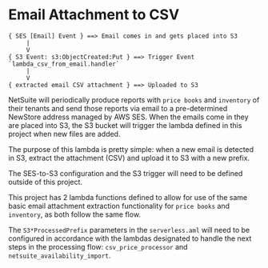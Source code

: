 # Email Attachment to CSV

```
{ SES [Email] Event } ==> Email comes in and gets placed into S3
     |
     V
{ S3 Event: s3:ObjectCreated:Put } ==> Trigger Event `lambda_csv_from_email.handler`
     |
     V
{ extracted email CSV attachment } ==> Uploaded to S3
```

NetSuite will periodically produce reports with `price books` and `inventory` of
their tenants and send those reports via email to a pre-determined NewStore
address managed by AWS SES. When the emails come in they are placed into S3, the
S3 bucket will trigger the lambda defined in this project when new files are
added.

The purpose of this lambda is pretty simple: when a new email is detected in S3,
extract the attachment (CSV) and upload it to S3 with a new prefix.

The SES-to-S3 configuration and the S3 trigger will need to be defined outside
of this project.

This project has 2 lambda functions defined to allow for use of the same basic
email attachment extraction functionality for `price books` and `inventory`, as
both follow the same flow.

The `S3*ProcessedPrefix` parameters in the `serverless.aml` will need to be
configured in accordance with the lambdas designated to handle the next steps in
the processing flow: `csv_price_processor` and `netsuite_availability_import`.
